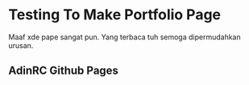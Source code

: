 # Testing To Make Portfolio Page

Maaf xde pape sangat pun.
Yang terbaca tuh semoga dipermudahkan urusan.

## AdinRC Github Pages
